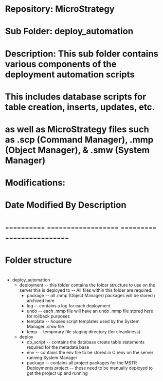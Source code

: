# ##################################################
# Repository:    MicroStrategy
# Sub Folder:    deploy_automation
#
# Description:   This sub folder contains various components of the deployment automation scripts
#                This includes database scripts for table creation, inserts, updates, etc.
#                as well as MicroStrategy files such as .scp (Command Manager), .mmp (Object Manager), & .smw (System Manager)
#
# Modifications:
# Date         Modified By          Description
# ----------   ------------------   -------------------------
#
# ##################################################


# ##################################################
# Folder structure
# ##################################################
  - deploy_automation
    - deployment
        -- this folder contains the folder structure to use on the server this is deployed to
        -- All files within this folder are required.
      - package
        -- all .mmp (Object Manager) packages will be stored / archived here
      - log
        -- contains a log for each deployment
      - undo
        -- each .mmp file will have an undo .mmp file stored here for rollback purposes
      - template
        -- houses script templates used by the System Manager .smw file
      - temp
        -- temporary file staging directory (for cleanliness)
    - deploy
      - db_script
        -- contains the database create table statements required for the metadata base
      - env
        -- contains the env file to be stored in C:\env on the server running System Manager
      - package
        -- contains all project packages for the MSTR Deployments project
        -- these need to be manually deployed to get the project up and running
